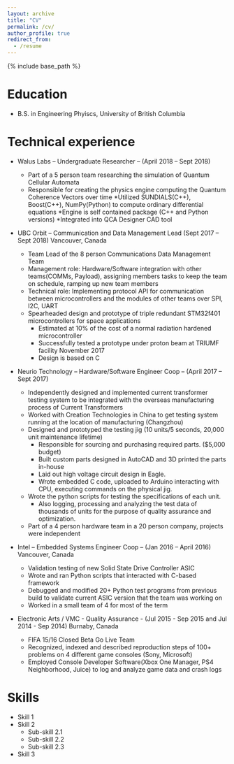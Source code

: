 ```yaml
---
layout: archive
title: "CV"
permalink: /cv/
author_profile: true
redirect_from:
  - /resume
---
```


{% include base_path %}

Education
======
* B.S. in Engineering Phyiscs, University of British Columbia

Technical experience
======
* Walus Labs – Undergraduate Researcher – (April 2018 – Sept 2018) 
  * Part of a 5 person team researching the simulation of Quantum Cellular Automata 
  * Responsible for creating the physics engine computing the Quantum Coherence Vectors over time 
    *Utilized SUNDIALS(C++), Boost(C++), NumPy(Python) to compute ordinary differential equations 
    *Engine is self contained package (C++ and Python versions) 
    *Integrated into QCA Designer CAD tool 

* UBC Orbit – Communication and Data Management Lead (Sept 2017 – Sept 2018) Vancouver, Canada
  * Team Lead of the 8 person Communications Data Management Team 
  * Management role: Hardware/Software integration with other teams(COMMs, Payload), assigning members tasks to keep the team on schedule, ramping up new team members 
  * Technical role:  Implementing protocol API for communication between microcontrollers and the modules of other teams over SPI, I2C, UART 
  * Spearheaded design and prototype of triple redundant STM32f401 microcontrollers for space applications 
    * Estimated at 10% of the cost of a normal radiation hardened microcontroller 
	* Successfully tested a prototype under proton beam at TRIUMF facility November 2017 
	* Design is based on C
	
* Neurio Technology – Hardware/Software Engineer Coop – (April 2017 – Sept 2017)
  * Independently designed and implemented current transformer testing system to be integrated with the overseas manufacturing process of Current Transformers
  * Worked with Creation Technologies in China to get testing system running at the location of manufacturing (Changzhou)
  * Designed and prototyped the testing jig (10 units/5 seconds, 20,000 unit maintenance lifetime)
    * Responsible for sourcing and purchasing required parts. ($5,000 budget)
    * Built custom parts designed in AutoCAD and 3D printed the parts in-house
    * Laid out high voltage circuit design in Eagle. 
    * Wrote embedded C code, uploaded to Arduino interacting with CPU, executing commands on the physical jig.
  * Wrote the python scripts for testing the specifications of each unit.
    * Also logging, processing and analyzing the test data of thousands of units for the purpose of quality assurance and optimization.
  * Part of a 4 person hardware team in a 20 person company, projects were independent

* Intel – Embedded Systems Engineer Coop – (Jan 2016 – April 2016) Vancouver, Canada
  * Validation testing of new Solid State Drive Controller ASIC  
  * Wrote and ran Python scripts that interacted with C-based framework 
  * Debugged and modified 20+ Python test programs from previous build to validate current ASIC version that the team was working on 
  * Worked in a small team of 4 for most of the term 
  
* Electronic Arts / VMC - Quality Assurance - (Jul 2015 - Sep 2015 and Jul 2014 - Sep 2014) Burnaby, Canada
  * FIFA 15/16 Closed Beta Go Live Team 
  * Recognized, indexed and described reproduction steps of 100+ problems on 4 different game consoles (Sony, Microsoft) 
  * Employed Console Developer Software(Xbox One Manager, PS4 Neighborhood, Juice) to log and analyze game data and crash logs   

Skills
======
* Skill 1
* Skill 2
  * Sub-skill 2.1
  * Sub-skill 2.2
  * Sub-skill 2.3
* Skill 3


